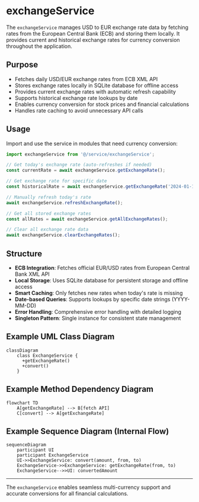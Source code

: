 # exchangeService

The `exchangeService` manages USD to EUR exchange rate data by fetching rates from the European Central Bank (ECB) and storing them locally. It provides current and historical exchange rates for currency conversion throughout the application.

## Purpose
- Fetches daily USD/EUR exchange rates from ECB XML API
- Stores exchange rates locally in SQLite database for offline access
- Provides current exchange rates with automatic refresh capability
- Supports historical exchange rate lookups by date
- Enables currency conversion for stock prices and financial calculations
- Handles rate caching to avoid unnecessary API calls

## Usage
Import and use the service in modules that need currency conversion:

```typescript
import exchangeService from '@/service/exchangeService';

// Get today's exchange rate (auto-refreshes if needed)
const currentRate = await exchangeService.getExchangeRate();

// Get exchange rate for specific date
const historicalRate = await exchangeService.getExchangeRate('2024-01-15');

// Manually refresh today's rate
await exchangeService.refreshExchangeRate();

// Get all stored exchange rates
const allRates = await exchangeService.getAllExchangeRates();

// Clear all exchange rate data
await exchangeService.clearExchangeRates();
```

## Structure
- **ECB Integration**: Fetches official EUR/USD rates from European Central Bank XML API
- **Local Storage**: Uses SQLite database for persistent storage and offline access
- **Smart Caching**: Only fetches new rates when today's rate is missing
- **Date-based Queries**: Supports lookups by specific date strings (YYYY-MM-DD)
- **Error Handling**: Comprehensive error handling with detailed logging
- **Singleton Pattern**: Single instance for consistent state management

## Example UML Class Diagram
```mermaid
classDiagram
    class ExchangeService {
      +getExchangeRate()
      +convert()
    }
```

## Example Method Dependency Diagram
```mermaid
flowchart TD
    A[getExchangeRate] --> B[fetch API]
    C[convert] --> A[getExchangeRate]
```

## Example Sequence Diagram (Internal Flow)
```mermaid
sequenceDiagram
    participant UI
    participant ExchangeService
    UI->>ExchangeService: convert(amount, from, to)
    ExchangeService->>ExchangeService: getExchangeRate(from, to)
    ExchangeService-->>UI: convertedAmount
```

---

The `exchangeService` enables seamless multi-currency support and accurate conversions for all financial calculations.

